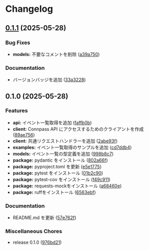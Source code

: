 # Changelog

## [0.1.1](https://github.com/ryohidaka/connpass-py/compare/v0.1.0...v0.1.1) (2025-05-28)


### Bug Fixes

* **models:** 不要なコメントを削除 ([a39a750](https://github.com/ryohidaka/connpass-py/commit/a39a7507b1a984ef0e9f7347e05634f86375195c))


### Documentation

* バージョンバッジを追加 ([33a3228](https://github.com/ryohidaka/connpass-py/commit/33a322880cd515654241050b0d1854650b1abe6d))

## 0.1.0 (2025-05-28)


### Features

* **api:** イベント一覧取得を追加 ([faffb0b](https://github.com/ryohidaka/connpass-py/commit/faffb0b801109699b679244b40edd83db2b7ea43))
* **client:** Connpass API にアクセスするためのクライアントを作成 ([89ae756](https://github.com/ryohidaka/connpass-py/commit/89ae756bf3130c828321af8a44c71eb02b91f04a))
* **client:** 共通リクエストハンドラーを追加 ([2abe93f](https://github.com/ryohidaka/connpass-py/commit/2abe93fcdc3c80fce67748cdad70685e9014ae9e))
* **examples:** イベント一覧取得のサンプルを追加 ([cd7ddb4](https://github.com/ryohidaka/connpass-py/commit/cd7ddb44acde5ecda00caeb3e32a5219727707e4))
* **models:** イベント一覧の型定義を追加 ([998b8c7](https://github.com/ryohidaka/connpass-py/commit/998b8c75123b28ca9975cdd190c98acdba716ed9))
* **package:** pydantic をインストール ([802a66f](https://github.com/ryohidaka/connpass-py/commit/802a66f18fa631798d25fddc0989c6f3c1f6f1e1))
* **package:** pyproject.toml を更新 ([e5e1775](https://github.com/ryohidaka/connpass-py/commit/e5e177599c1571792a24b39ba9be6e831f90d07f))
* **package:** pytest をインストール ([01b2c90](https://github.com/ryohidaka/connpass-py/commit/01b2c906c238fbdb4a75aac30a1291c50608e647))
* **package:** pytest-cov をインストール ([f49c911](https://github.com/ryohidaka/connpass-py/commit/f49c91178115ce0f5188b03785fdd68ab9d83b7f))
* **package:** requests-mockをインストール ([a68460e](https://github.com/ryohidaka/connpass-py/commit/a68460e558b1c4c0f1d0a0d3192d3a3c243b7e5e))
* **package:** ruffをインストール ([6563ebf](https://github.com/ryohidaka/connpass-py/commit/6563ebfc3a9b29a85f756f9678027710c56497d1))


### Documentation

* README.md を更新 ([57e762f](https://github.com/ryohidaka/connpass-py/commit/57e762f8f187cf52f227a4399aaa481b6f1908c9))


### Miscellaneous Chores

* release 0.1.0 ([976bd21](https://github.com/ryohidaka/connpass-py/commit/976bd210465554e97d6c6dba2c931d70a3c615d6))
